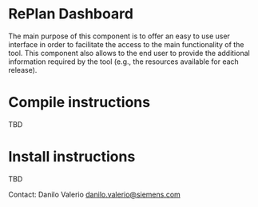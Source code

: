 # RePlan Dashboard
The main purpose of this component is to offer an easy to use user interface in order to facilitate the access to the main functionality of the tool. This component also allows to the end user to provide the additional information required by the tool (e.g., the resources available for each release). 

# Compile instructions
TBD

# Install instructions
TBD

Contact: Danilo Valerio <danilo.valerio@siemens.com> 

